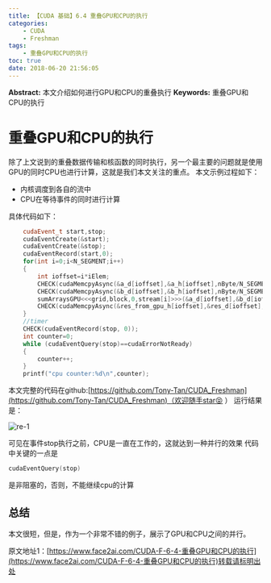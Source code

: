 ```yaml
---
title: 【CUDA 基础】6.4 重叠GPU和CPU的执行
categories:
    - CUDA
    - Freshman
tags:
    - 重叠GPU和CPU的执行
toc: true
date: 2018-06-20 21:56:05
---
```


**Abstract:** 本文介绍如何进行GPU和CPU的重叠执行
**Keywords:** 重叠GPU和CPU的执行

<!--more-->
# 重叠GPU和CPU的执行
除了上文说到的重叠数据传输和核函数的同时执行，另一个最主要的问题就是使用GPU的同时CPU也进行计算，这就是我们本文关注的重点。
本文示例过程如下：
- 内核调度到各自的流中
- CPU在等待事件的同时进行计算

具体代码如下：
```c++
    cudaEvent_t start,stop;
    cudaEventCreate(&start);
    cudaEventCreate(&stop);
    cudaEventRecord(start,0);
    for(int i=0;i<N_SEGMENT;i++)
    {
        int ioffset=i*iElem;
        CHECK(cudaMemcpyAsync(&a_d[ioffset],&a_h[ioffset],nByte/N_SEGMENT,cudaMemcpyHostToDevice,stream[i]));
        CHECK(cudaMemcpyAsync(&b_d[ioffset],&b_h[ioffset],nByte/N_SEGMENT,cudaMemcpyHostToDevice,stream[i]));
        sumArraysGPU<<<grid,block,0,stream[i]>>>(&a_d[ioffset],&b_d[ioffset],&res_d[ioffset],iElem);
        CHECK(cudaMemcpyAsync(&res_from_gpu_h[ioffset],&res_d[ioffset],nByte/N_SEGMENT,cudaMemcpyDeviceToHost,stream[i]));
    }
    //timer
    CHECK(cudaEventRecord(stop, 0));
    int counter=0;
    while (cudaEventQuery(stop)==cudaErrorNotReady)
    {
        counter++;
    }
    printf("cpu counter:%d\n",counter);
```

本文完整的代码在github:[https://github.com/Tony-Tan/CUDA_Freshman](https://github.com/Tony-Tan/CUDA_Freshman)（欢迎随手star😝 ）
运行结果是：

![re-1](https://tony4ai-1251394096.cos.ap-hongkong.myqcloud.com/blog_images/CUDA-F-6-4-重叠GPU和CPU的执行/re-1.png)

可见在事件stop执行之前，CPU是一直在工作的，这就达到一种并行的效果
代码中关键的一点是
```c++
cudaEventQuery(stop)
```
是非阻塞的，否则，不能继续cpu的计算
## 总结
本文很短，但是，作为一个非常不错的例子，展示了GPU和CPU之间的并行。





原文地址1：[https://www.face2ai.com/CUDA-F-6-4-重叠GPU和CPU的执行](https://www.face2ai.com/CUDA-F-6-4-重叠GPU和CPU的执行)转载请标明出处
